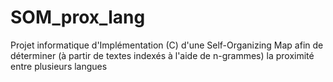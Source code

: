 # SOM_prox_lang
Projet informatique d'Implémentation (C) d'une Self-Organizing Map afin de déterminer (à partir de textes indexés à l'aide de n-grammes) la proximité entre plusieurs langues
